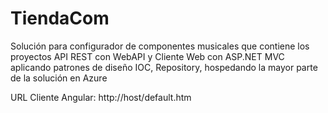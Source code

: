 # TiendaCom
Solución para configurador de componentes musicales que contiene los proyectos API REST con WebAPI y Cliente Web con ASP.NET MVC aplicando patrones de diseño IOC, Repository, hospedando la mayor parte de la solución en Azure

URL Cliente Angular: http://host/default.htm
